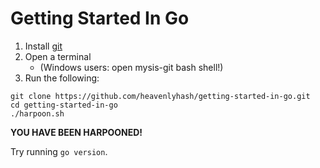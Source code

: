 Getting Started In Go
=====================

1. Install [git](http://www.git-scm.com)
1. Open a terminal 
	* (Windows users: open mysis-git bash shell!)
1. Run the following:

```text
git clone https://github.com/heavenlyhash/getting-started-in-go.git
cd getting-started-in-go
./harpoon.sh
```

**YOU HAVE BEEN HARPOONED!**

Try running `go version`.
